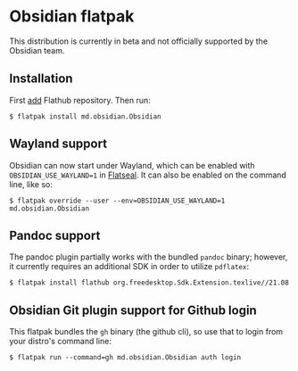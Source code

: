 # Obsidian flatpak

This distribution is currently in beta and not officially supported by the Obsidian team.

## Installation

First [add](https://flatpak.org/setup) Flathub repository. Then run:

```
$ flatpak install md.obsidian.Obsidian
```

## Wayland support

Obsidian can now start under Wayland, which can be enabled with `OBSIDIAN_USE_WAYLAND=1` in [Flatseal](https://flathub.org/apps/details/com.github.tchx84.Flatseal). It can also be enabled on the command line, like so:

```
$ flatpak override --user --env=OBSIDIAN_USE_WAYLAND=1 md.obsidian.Obsidian
```

## Pandoc support

The pandoc plugin partially works with the bundled `pandoc` binary; however, it currently requires an additional SDK in order to utilize `pdflatex`:

```
$ flatpak install flathub org.freedesktop.Sdk.Extension.texlive//21.08
```

## Obsidian Git plugin support for Github login

This flatpak bundles the `gh` binary (the github cli), so use that to login from your distro's command line:

```
$ flatpak run --command=gh md.obsidian.Obsidian auth login
```

